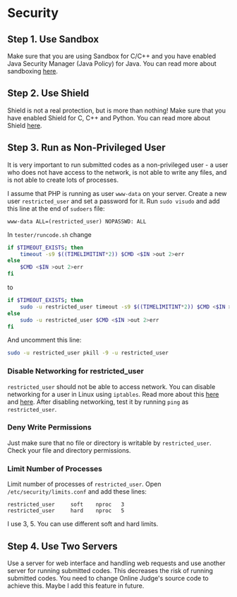 # Security

## Step 1. Use Sandbox

Make sure that you are using Sandbox for C/C++ and you have enabled Java Security Manager (Java Policy) for Java. You can read more about sandboxing [here](sandboxing.md).

## Step 2. Use Shield

Shield is not a real protection, but is more than nothing! Make sure that you have enabled Shield for C, C++ and Python. You can read more about Shield [here](shield.md).

## Step 3. Run as Non-Privileged User

It is very important to run submitted codes as a non-privileged user - a user who does not have access to the network, is not able to write any files, and is not able to create lots of processes.

I assume that PHP is running as user `www-data` on your server.
Create a new user `restricted_user` and set a password for it.
Run `sudo visudo` and add this line at the end of `sudoers` file:
  
    www-data ALL=(restricted_user) NOPASSWD: ALL

In `tester/runcode.sh` change

```bash
if $TIMEOUT_EXISTS; then
	timeout -s9 $((TIMELIMITINT*2)) $CMD <$IN >out 2>err
else
	$CMD <$IN >out 2>err        
fi
```
to
```bash
if $TIMEOUT_EXISTS; then
	sudo -u restricted_user timeout -s9 $((TIMELIMITINT*2)) $CMD <$IN >out 2>err
else
	sudo -u restricted_user $CMD <$IN >out 2>err        
fi
```

And uncomment this line:
```bash
sudo -u restricted_user pkill -9 -u restricted_user
```

### Disable Networking for restricted_user
`restricted_user` should not be able to access network. You can disable networking for a user in Linux using `iptables`.
Read more about this [here](http://www.cyberciti.biz/tips/block-outgoing-network-access-for-a-single-user-from-my-server-using-iptables.html) and [here](http://askubuntu.com/questions/102005/disable-networking-for-specific-users).
After disabling networking, test it by running `ping` as `restricted_user`.

### Deny Write Permissions
Just make sure that no file or directory is writable by `restricted_user`. Check your file and directory permissions.

### Limit Number of Processes
Limit number of processes of `restricted_user`.
Open `/etc/security/limits.conf` and add these lines:

    restricted_user     soft    nproc   3
    restricted_user     hard    nproc   5

I use 3, 5. You can use different soft and hard limits.

## Step 4. Use Two Servers

Use a server for web interface and handling web requests and use another server for running submitted codes. This decreases the risk of running submitted codes. You need to change Online Judge's source code to achieve this. Maybe I add this feature in future.



